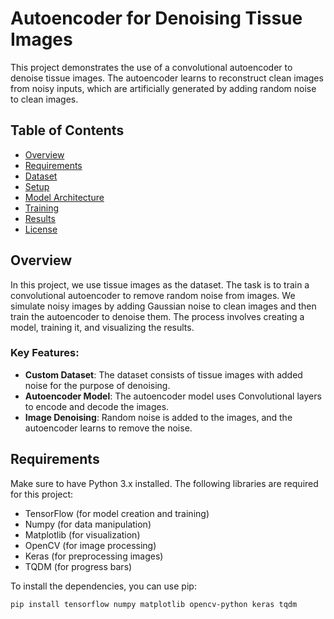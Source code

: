 # Autoencoder for Denoising Tissue Images

This project demonstrates the use of a convolutional autoencoder to denoise tissue images. The autoencoder learns to reconstruct clean images from noisy inputs, which are artificially generated by adding random noise to clean images.

## Table of Contents

- [Overview](#overview)
- [Requirements](#requirements)
- [Dataset](#dataset)
- [Setup](#setup)
- [Model Architecture](#model-architecture)
- [Training](#training)
- [Results](#results)
- [License](#license)

## Overview

In this project, we use tissue images as the dataset. The task is to train a convolutional autoencoder to remove random noise from images. We simulate noisy images by adding Gaussian noise to clean images and then train the autoencoder to denoise them. The process involves creating a model, training it, and visualizing the results.

### Key Features:
- **Custom Dataset**: The dataset consists of tissue images with added noise for the purpose of denoising.
- **Autoencoder Model**: The autoencoder model uses Convolutional layers to encode and decode the images.
- **Image Denoising**: Random noise is added to the images, and the autoencoder learns to remove the noise.

## Requirements

Make sure to have Python 3.x installed. The following libraries are required for this project:

- TensorFlow (for model creation and training)
- Numpy (for data manipulation)
- Matplotlib (for visualization)
- OpenCV (for image processing)
- Keras (for preprocessing images)
- TQDM (for progress bars)

To install the dependencies, you can use pip:

```bash
pip install tensorflow numpy matplotlib opencv-python keras tqdm
